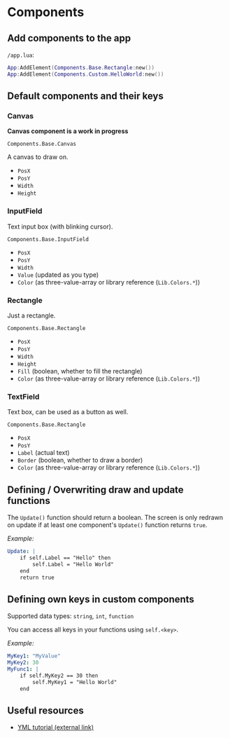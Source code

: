 
# Components

## Add components to the app

`/app.lua`:

```lua
App:AddElement(Components.Base.Rectangle:new())
App:AddElement(Components.Custom.HelloWorld:new())
```

## Default components and their keys

### Canvas

**Canvas component is a work in progress**

`Components.Base.Canvas`

A canvas to draw on.

 - `PosX`
 - `PosY`
 - `Width`
 - `Height`

### InputField

Text input box (with blinking cursor).

`Components.Base.InputField`

 - `PosX`
 - `PosY`
 - `Width`
 - `Value` (updated as you type)
 - `Color` (as three-value-array or library reference (`Lib.Colors.*`))

### Rectangle

Just a rectangle.

`Components.Base.Rectangle`

 - `PosX`
 - `PosY`
 - `Width`
 - `Height`
 - `Fill` (boolean, whether to fill the rectangle)
 - `Color` (as three-value-array or library reference (`Lib.Colors.*`))

### TextField

Text box, can be used as a button as well.

`Components.Base.Rectangle`

 - `PosX`
 - `PosY`
 - `Label` (actual text)
 - `Border` (boolean, whether to draw a border)
 - `Color` (as three-value-array or library reference (`Lib.Colors.*`))

## Defining / Overwriting draw and update functions

The `Update()` function should return a boolean. The screen is only redrawn on update if at least one component's `Update()` function returns `true`.

*Example:*

```yaml
Update: |
    if self.Label == "Hello" then
        self.Label = "Hello World"
    end
    return true
```

## Defining own keys in custom components

Supported data types: `string`, `int`, `function`

You can access all keys in your functions using `self.<key>`.

*Example:*

```yaml
MyKey1: "MyValue"
MyKey2: 30
MyFunc1: |
    if self.MyKey2 == 30 then
        self.MyKey1 = "Hello World"
    end
```

## Useful resources

 - [YML tutorial (external link)](https://www.educative.io/blog/yaml-tutorial)

